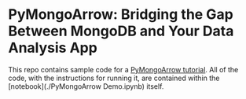 # PyMongoArrow: Bridging the Gap Between MongoDB and Your Data Analysis App

This repo contains sample code for a [PyMongoArrow tutorial]().
All of the code, with the instructions for running it, are contained within the [notebook](./PyMongoArrow Demo.ipynb) itself.
